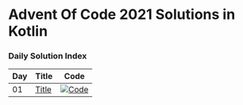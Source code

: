 # Advent Of Code 2021 Solutions in Kotlin

### Daily Solution Index
| Day | Title | Code |
| --- | --- | --- |
| 01 | [Title]() | [![Code](https://img.shields.io/badge/Code-grey?style=for-the-badge&logo=Kotlin)](src/main/kotlin/de/nosswald/aoc/days/Day01.kt) |

